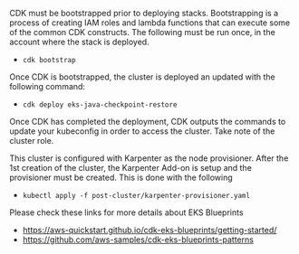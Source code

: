 CDK must be bootstrapped prior to deploying stacks. Bootstrapping is a process of creating IAM roles and lambda functions that can execute some of the common CDK constructs. The following must be run once, in the account where the stack is deployed.
* `cdk bootstrap` 

Once CDK is bootstrapped, the cluster is deployed an updated with the following command:
* `cdk deploy eks-java-checkpoint-restore`

Once CDK has completed the deployment, CDK outputs the commands to update your kubeconfig in order to access the cluster. Take note of the cluster role.

This cluster is configured with Karpenter as the node provisioner. After the 1st creation of the cluster, the Karpenter Add-on is setup and the provisioner must be created. This is done with the following
* `kubectl apply -f post-cluster/karpenter-provisioner.yaml`


Please check these links for more details about EKS Blueprints
* https://aws-quickstart.github.io/cdk-eks-blueprints/getting-started/
* https://github.com/aws-samples/cdk-eks-blueprints-patterns